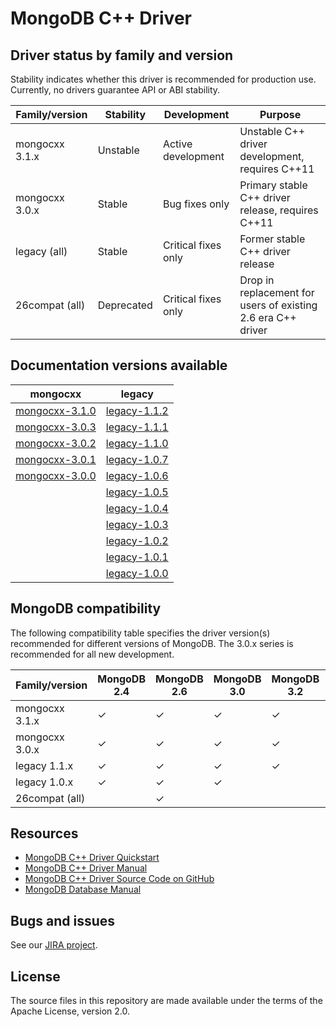 # MongoDB C++ Driver

## Driver status by family and version

Stability indicates whether this driver is recommended for production use.
Currently, no drivers guarantee API or ABI stability.

| Family/version | Stability   | Development         | Purpose                                                      |
| ---------------| ------------| ------------------- | ------------------------------------------------------------ |
| mongocxx 3.1.x | Unstable    | Active development  | Unstable C++ driver development, requires C++11              |
| mongocxx 3.0.x | Stable      | Bug fixes only      | Primary stable C++ driver release, requires C++11            |
| legacy   (all) | Stable      | Critical fixes only | Former stable C++ driver release                             |
| 26compat (all) | Deprecated  | Critical fixes only | Drop in replacement for users of existing 2.6 era C++ driver |

## Documentation versions available

| mongocxx                             | legacy
| -------------------------------------| --------------------------------
| [mongocxx-3.1.0](../mongocxx-3.1.0/) | [legacy-1.1.2](../legacy-1.1.2/)
| [mongocxx-3.0.3](../mongocxx-3.0.3/) | [legacy-1.1.1](../legacy-1.1.1/)
| [mongocxx-3.0.2](../mongocxx-3.0.2/) | [legacy-1.1.0](../legacy-1.1.0/)
| [mongocxx-3.0.1](../mongocxx-3.0.1/) | [legacy-1.0.7](../legacy-1.0.7/)
| [mongocxx-3.0.0](../mongocxx-3.0.0/) | [legacy-1.0.6](../legacy-1.0.6/)
|                                      | [legacy-1.0.5](../legacy-1.0.5/)
|                                      | [legacy-1.0.4](../legacy-1.0.4/)
|                                      | [legacy-1.0.3](../legacy-1.0.3/)
|                                      | [legacy-1.0.2](../legacy-1.0.2/)
|                                      | [legacy-1.0.1](../legacy-1.0.1/)
|                                      | [legacy-1.0.0](../legacy-1.0.0/)

## MongoDB compatibility

The following compatibility table specifies the driver version(s)
recommended for different versions of MongoDB.  The 3.0.x series
is recommended for all new development.

| Family/version | MongoDB 2.4 | MongoDB 2.6 | MongoDB 3.0 | MongoDB 3.2 | MongoDB 3.4 |
| ---------------| ------------| ------------| ------------| ------------|-------------|
| mongocxx 3.1.x | ✓           | ✓           | ✓           | ✓           | ✓           |
| mongocxx 3.0.x | ✓           | ✓           | ✓           | ✓           |             |
| legacy   1.1.x | ✓           | ✓           | ✓           | ✓           |             |
| legacy   1.0.x | ✓           | ✓           | ✓           |             |             |
| 26compat (all) |             | ✓           |             |             |             |

## Resources

* [MongoDB C++ Driver Quickstart](https://mongodb.github.io/mongo-cxx-driver/mongocxx-v3/tutorial/)
* [MongoDB C++ Driver Manual](https://mongodb.github.io/mongo-cxx-driver/)
* [MongoDB C++ Driver Source Code on GitHub](https://github.com/mongodb/mongo-cxx-driver)
* [MongoDB Database Manual](http://docs.mongodb.com/manual/)

## Bugs and issues

See our [JIRA project](http://jira.mongodb.org/browse/CXX).

## License

The source files in this repository are made available under the terms of
the Apache License, version 2.0.
